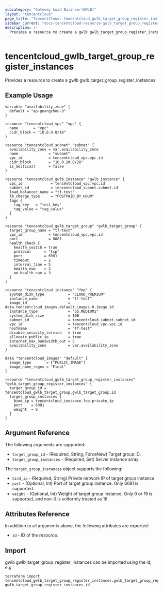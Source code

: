 ```yaml
---
subcategory: "Gateway Load Balancer(GWLB)"
layout: "tencentcloud"
page_title: "TencentCloud: tencentcloud_gwlb_target_group_register_instances"
sidebar_current: "docs-tencentcloud-resource-gwlb_target_group_register_instances"
description: |-
  Provides a resource to create a gwlb gwlb_target_group_register_instances
---
```


# tencentcloud_gwlb_target_group_register_instances

Provides a resource to create a gwlb gwlb_target_group_register_instances

## Example Usage

```hcl
variable "availability_zone" {
  default = "ap-guangzhou-3"
}

resource "tencentcloud_vpc" "vpc" {
  name       = "vpc"
  cidr_block = "10.0.0.0/16"
}

resource "tencentcloud_subnet" "subnet" {
  availability_zone = var.availability_zone
  name              = "subnet"
  vpc_id            = tencentcloud_vpc.vpc.id
  cidr_block        = "10.0.20.0/28"
  is_multicast      = false
}

resource "tencentcloud_gwlb_instance" "gwlb_instance" {
  vpc_id             = tencentcloud_vpc.vpc.id
  subnet_id          = tencentcloud_subnet.subnet.id
  load_balancer_name = "tf-test"
  lb_charge_type     = "POSTPAID_BY_HOUR"
  tags {
    tag_key   = "test_key"
    tag_value = "tag_value"
  }
}

resource "tencentcloud_gwlb_target_group" "gwlb_target_group" {
  target_group_name = "tf-test"
  vpc_id            = tencentcloud_vpc.vpc.id
  port              = 6081
  health_check {
    health_switch = true
    protocol      = "tcp"
    port          = 6081
    timeout       = 2
    interval_time = 5
    health_num    = 3
    un_health_num = 3
  }
}

resource "tencentcloud_instance" "foo" {
  system_disk_type           = "CLOUD_PREMIUM"
  instance_name              = "tf-test"
  image_id                   = data.tencentcloud_images.default.images.0.image_id
  instance_type              = "S5.MEDIUM2"
  system_disk_size           = 100
  subnet_id                  = tencentcloud_subnet.subnet.id
  vpc_id                     = tencentcloud_vpc.vpc.id
  hostname                   = "tf-test"
  disable_security_service   = true
  allocate_public_ip         = true
  internet_max_bandwidth_out = 5
  availability_zone          = var.availability_zone
}

data "tencentcloud_images" "default" {
  image_type       = ["PUBLIC_IMAGE"]
  image_name_regex = "Final"
}

resource "tencentcloud_gwlb_target_group_register_instances" "gwlb_target_group_register_instances" {
  target_group_id = tencentcloud_gwlb_target_group.gwlb_target_group.id
  target_group_instances {
    bind_ip = tencentcloud_instance.foo.private_ip
    port    = 6081
    weight  = 0
  }
}
```

## Argument Reference

The following arguments are supported:

* `target_group_id` - (Required, String, ForceNew) Target group ID.
* `target_group_instances` - (Required, Set) Server instance array.

The `target_group_instances` object supports the following:

* `bind_ip` - (Required, String) Private network IP of target group instance.
* `port` - (Optional, Int) Port of target group instance. Only 6081 is supported.
* `weight` - (Optional, Int) Weight of target group instance. Only 0 or 16 is supported, and non-0 is uniformly treated as 16.

## Attributes Reference

In addition to all arguments above, the following attributes are exported:

* `id` - ID of the resource.



## Import

gwlb gwlb_target_group_register_instances can be imported using the id, e.g.

```
terraform import tencentcloud_gwlb_target_group_register_instances.gwlb_target_group_register_instances gwlb_target_group_register_instances_id
```

